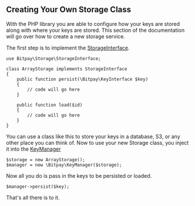 ##  Creating Your Own Storage Class
With the PHP library you are able to configure how your keys are stored
along with where your keys are stored. This section of the documentation
will go over how to create a new storage service.

The first step is to implement the
[StorageInterface](https://github.com/btcpayserver/php-bitpay-client/blob/master/src/Bitpay/Storage/StorageInterface.php).

``` {.sourceCode .php}
use Bitpay\Storage\StorageInterface;

class ArrayStorage implements StorageInterface
{
    public function persist(\Bitpay\KeyInterface $key)
    {
        // code will go here
    }

    public function load($id)
    {
        // code will go here
    }
}
```

You can use a class like this to store your keys in a database, S3, or
any other place you can think of. Now to use your new Storage class, you
inject it into the
[KeyManager](https://github.com/btcpayserver/php-bitpay-client/blob/master/src/Bitpay/KeyManager.php)

``` {.sourceCode .php}
$storage = new ArrayStorage();
$manager = new \Bitpay\KeyManager($storage);
```

Now all you do is pass in the keys to be persisted or loaded.

``` {.sourceCode .php}
$manager->persist($key);
```

That's all there is to it.
